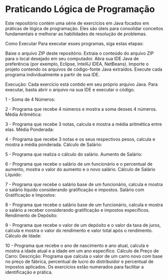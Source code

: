 # Praticando Lógica de Programação

Este repositório contém uma série de exercícios em Java focados em práticas de lógica de programação. Eles são úteis para consolidar conceitos fundamentais e melhorar as habilidades de resolução de problemas.

Como Executar Para executar esses programas, siga estas etapas:

Baixe o arquivo ZIP deste repositório. Extraia o conteúdo do arquivo ZIP para o local desejado em seu computador. Abra sua IDE Java de preferência (por exemplo, Eclipse, IntelliJ IDEA, NetBeans). Importe o projeto contendo os arquivos de código-fonte Java extraídos. Execute cada programa individualmente a partir de sua IDE.

Execução: Cada exercício está contido em seu próprio arquivo Java. Para executar, basta abrir o arquivo na sua IDE e executar o código.


1 - Soma de 4 Números:

2 - Programa que recebe 4 números e mostra a soma desses 4 números. 
Média Aritmética:

3 - Programa que recebe 3 notas, calcula e mostra a média aritmética entre elas. 
Média Ponderada:

4 - Programa que recebe 3 notas e os seus respectivos pesos, calcula e mostra a média ponderada.
Cálculo de Salário:

5 - Programa que realiza o cálculo do salário.
Aumento de Salário:

6 - Programa que recebe o salário de um funcionário e o percentual de aumento, mostra o valor do aumento e o novo salário.
Cálculo de Salário Líquido:

7 - Programa que recebe o salário base de um funcionário, calcula e mostra o salário líquido considerando gratificação e impostos.
Salário com Gratificação e Impostos:

8 - Programa que recebe o salário base de um funcionário, calcula e mostra o salário a receber considerando gratificação e impostos específicos.
Rendimento de Depósito:

9 - Programa que recebe o valor de um depósito e o valor da taxa de juros, calcula e mostra o valor do rendimento e valor total após o rendimento.
Cálculo de Idade:

10 - Programa que recebe o ano de nascimento e ano atual, calcula e mostra a idade atual e a idade em um ano específico.
Cálculo de Preço de Carro:
Descrição: Programa que calcula o valor de um carro novo com base no preço de fábrica, percentual de lucro do distribuidor e percentual de impostos aplicados.
Os exercícios estão numerados para facilitar a identificação e prática.
